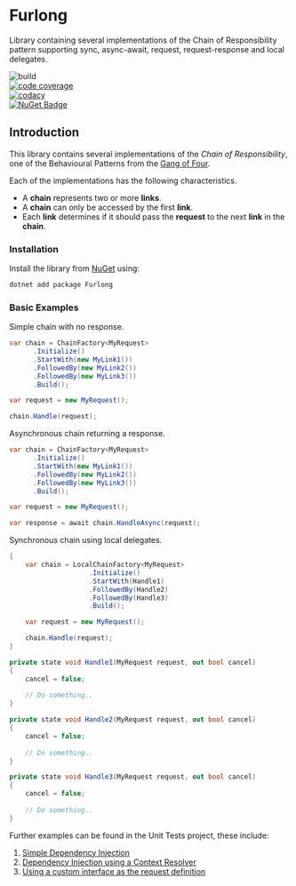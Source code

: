 # Furlong
Library containing several implementations of the Chain of Responsibility pattern supporting sync, async-await, request, request-response and local delegates.

![build](https://github.com/dungeym/Furlong/workflows/build/badge.svg)</br>
[![code coverage](https://codecov.io/gh/dungeym/Furlong/branch/master/graph/badge.svg)](https://codecov.io/gh/dungeym/Furlong)</br>
[![codacy](https://app.codacy.com/project/badge/Grade/9cf7e0c25cc441a3a386f9adb0d46403)](https://www.codacy.com/manual/dungeym/Furlong?utm_source=github.com&amp;utm_medium=referral&amp;utm_content=dungeym/Furlong&amp;utm_campaign=Badge_Grade)</br>
[![NuGet Badge](https://buildstats.info/nuget/Furlong)](https://www.nuget.org/packages/Furlong/)

## Introduction
This library contains several implementations of the *Chain of Responsibility*, one of the Behavioural Patterns from the [Gang of Four](http://wiki.c2.com/?GangOfFour).  

Each of the implementations has the following characteristics.
-  A **chain** represents two or more **links**.
-  A **chain** can only be accessed by the first **link**.
-  Each **link** determines if it should pass the **request** to the next **link** in the **chain**.

### Installation
Install the library from <a target="_blank" href="https://www.nuget.org/packages/Furlong/" title="Furlong on NuGet">NuGet</a> using:
``` csharp
dotnet add package Furlong
```

### Basic Examples
Simple chain with no response.
```csharp
var chain = ChainFactory<MyRequest>
	  .Initialize()
	  .StartWith(new MyLink1())
	  .FollowedBy(new MyLink2())
	  .FollowedBy(new MyLink3())
	  .Build();

var request = new MyRequest();

chain.Handle(request);
```

Asynchronous chain returning a response.
```csharp
var chain = ChainFactory<MyRequest>
	  .Initialize()
	  .StartWith(new MyLink1())
	  .FollowedBy(new MyLink2())
	  .FollowedBy(new MyLink3())
	  .Build();

var request = new MyRequest();

var response = await chain.HandleAsync(request);
```

Synchronous chain using local delegates.
```csharp
{
	var chain = LocalChainFactory<MyRequest>
					.Initialize()
					.StartWith(Handle1)
					.FollowedBy(Handle2)
					.FollowedBy(Handle3)
					.Build();

	var request = new MyRequest();

	chain.Handle(request);
}

private state void Handle1(MyRequest request, out bool cancel)
{
	cancel = false;
	
	// Do something..
}

private state void Handle2(MyRequest request, out bool cancel)
{
	cancel = false;
	
	// Do something..
}

private state void Handle3(MyRequest request, out bool cancel)
{
	cancel = false;
	
	// Do something..
}
```

Further examples can be found in the Unit Tests project, these include:
1. [Simple Dependency Injection](https://github.com/dungeym/Furlong/blob/master/src/Furlong.UnitTests/DependencyInjection/FurlongInterface/FurlongInterface_Tests.cs)
1. [Dependency Injection using a Context Resolver](https://github.com/dungeym/Furlong/blob/master/src/Furlong.UnitTests/DependencyInjection/ContextResolver/ContextDriven_Tests.cs)
1. [Using a custom interface as the request definition](https://github.com/dungeym/Furlong/blob/master/src/Furlong.UnitTests/DependencyInjection/CustomInterface/CustomInterface_Tests.cs)

